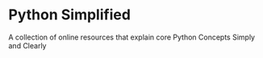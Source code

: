 # Python Simplified
A collection of online resources that explain core Python Concepts Simply and Clearly
